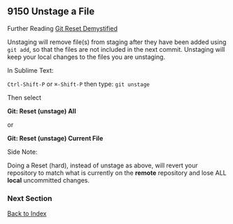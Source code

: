 ## 9150 Unstage a File


Further Reading [Git Reset Demystified](http://git-scm.com/2011/07/11/reset.html)


Unstaging will remove file(s) from staging after they have been added using `git add`, so that the files are not included in the next commit. Unstaging will keep your local changes to the files you are unstaging.

In Sublime Text:

`Ctrl-Shift-P` or `⌘-Shift-P` then type: `git unstage`

Then select

**Git: Reset (unstage) All**

or

**Git: Reset (unstage) Current File**

Side Note:

Doing a Reset (hard), instead of unstage as above, will revert your repository to match what is currently on the **remote** repository and lose ALL **local** uncommitted changes.

### Next Section

[Back to Index](https://github.com/sleepepi/howto/blob/master/README.md)
